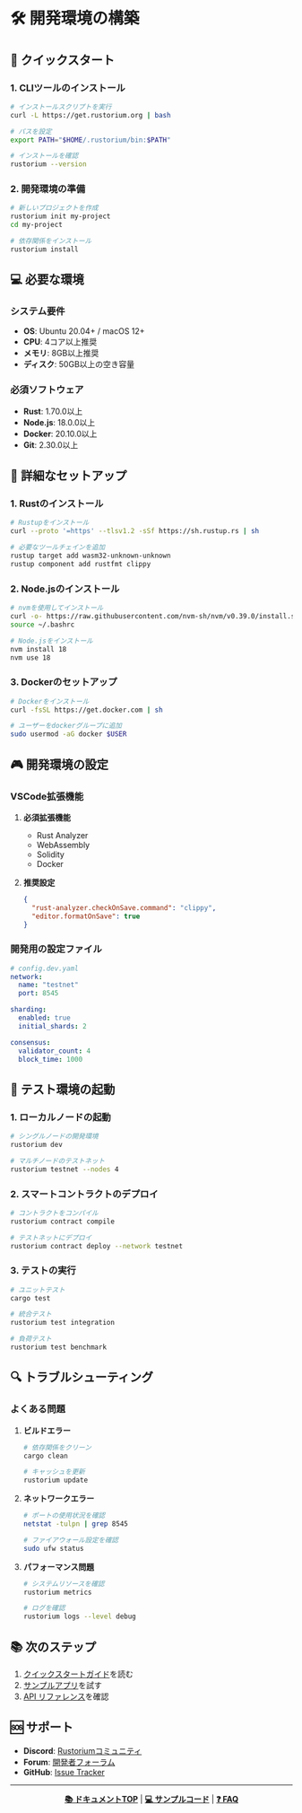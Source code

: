 # 🛠️ 開発環境の構築

## 🚀 クイックスタート

### 1. CLIツールのインストール
```bash
# インストールスクリプトを実行
curl -L https://get.rustorium.org | bash

# パスを設定
export PATH="$HOME/.rustorium/bin:$PATH"

# インストールを確認
rustorium --version
```

### 2. 開発環境の準備
```bash
# 新しいプロジェクトを作成
rustorium init my-project
cd my-project

# 依存関係をインストール
rustorium install
```

## 💻 必要な環境

### システム要件
- **OS**: Ubuntu 20.04+ / macOS 12+
- **CPU**: 4コア以上推奨
- **メモリ**: 8GB以上推奨
- **ディスク**: 50GB以上の空き容量

### 必須ソフトウェア
- **Rust**: 1.70.0以上
- **Node.js**: 18.0.0以上
- **Docker**: 20.10.0以上
- **Git**: 2.30.0以上

## 🔧 詳細なセットアップ

### 1. Rustのインストール
```bash
# Rustupをインストール
curl --proto '=https' --tlsv1.2 -sSf https://sh.rustup.rs | sh

# 必要なツールチェインを追加
rustup target add wasm32-unknown-unknown
rustup component add rustfmt clippy
```

### 2. Node.jsのインストール
```bash
# nvmを使用してインストール
curl -o- https://raw.githubusercontent.com/nvm-sh/nvm/v0.39.0/install.sh | bash
source ~/.bashrc

# Node.jsをインストール
nvm install 18
nvm use 18
```

### 3. Dockerのセットアップ
```bash
# Dockerをインストール
curl -fsSL https://get.docker.com | sh

# ユーザーをdockerグループに追加
sudo usermod -aG docker $USER
```

## 🎮 開発環境の設定

### VSCode拡張機能
1. **必須拡張機能**
   - Rust Analyzer
   - WebAssembly
   - Solidity
   - Docker

2. **推奨設定**
   ```json
   {
     "rust-analyzer.checkOnSave.command": "clippy",
     "editor.formatOnSave": true
   }
   ```

### 開発用の設定ファイル
```yaml
# config.dev.yaml
network:
  name: "testnet"
  port: 8545

sharding:
  enabled: true
  initial_shards: 2

consensus:
  validator_count: 4
  block_time: 1000
```

## 🚀 テスト環境の起動

### 1. ローカルノードの起動
```bash
# シングルノードの開発環境
rustorium dev

# マルチノードのテストネット
rustorium testnet --nodes 4
```

### 2. スマートコントラクトのデプロイ
```bash
# コントラクトをコンパイル
rustorium contract compile

# テストネットにデプロイ
rustorium contract deploy --network testnet
```

### 3. テストの実行
```bash
# ユニットテスト
cargo test

# 統合テスト
rustorium test integration

# 負荷テスト
rustorium test benchmark
```

## 🔍 トラブルシューティング

### よくある問題

1. **ビルドエラー**
   ```bash
   # 依存関係をクリーン
   cargo clean
   
   # キャッシュを更新
   rustorium update
   ```

2. **ネットワークエラー**
   ```bash
   # ポートの使用状況を確認
   netstat -tulpn | grep 8545
   
   # ファイアウォール設定を確認
   sudo ufw status
   ```

3. **パフォーマンス問題**
   ```bash
   # システムリソースを確認
   rustorium metrics
   
   # ログを確認
   rustorium logs --level debug
   ```

## 📚 次のステップ

1. [クイックスタートガイド](../quickstart.md)を読む
2. [サンプルアプリ](../examples/)を試す
3. [API リファレンス](../api/reference.md)を確認

## 🆘 サポート

- **Discord**: [Rustoriumコミュニティ](https://discord.gg/rustorium)
- **Forum**: [開発者フォーラム](https://forum.rustorium.org)
- **GitHub**: [Issue Tracker](https://github.com/rustorium/rustorium/issues)

---

<div align="center">

**[📚 ドキュメントTOP](../README.md)** | **[💻 サンプルコード](../examples/)** | **[❓ FAQ](../faq.md)**

</div>